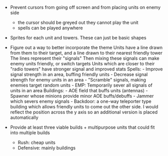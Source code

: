 
- Prevent cursors from going off screen and from placing units on enemy side
	- the cursor should be greyed out they cannot play the unit
	- spells can be played anywhere

- Sprites for each unit and towers. These can just be basic shapes

- Figure out a way to better incorporate the theme
	Units have a line drawn from them to their target, and a line drawn to their nearest friendly tower
	The lines represent their "signals" 
	Then mixing these signals can make enemy units friendly, or switch targets
	Units which are closer to their "radio towers" have stronger signal and improved stats
    Spells:
		- Improve signal strength in an area, buffing friendly units
		- Decrease signal strength for enemy units in an area
		- "Scramble" signals, making enemies target random units
		- EMP: Temporarily sever all signals of units in an area
	Buildings:
		- AOE field that buffs units (antennas)
		- Spawner whose minions provide minor AOE buffs/debuffs
		- Jammer which severs enemy signals 
        - Backdoor: a one-way teleporter type building which allows friendly units to come out the other side. I would reflect the position across the y axis so an additional version is placed automatically

- Provide at least three viable builds + multipurpose units that could fit into multiple builds
    - Rush: cheap units
    - Defensive: mainly buildings 
    
